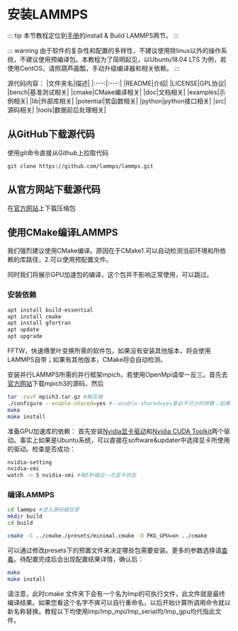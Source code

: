 

# 安装LAMMPS

::: tip
本节教程定位到[手册](https://lammps.sandia.gov/doc/Manual.html)的install & Build LAMMPS两节。
:::

::: warning
由于软件的复杂性和配置的多样性，不建议使用除linux以外的操作系统，不建议使用预编译包。本教程为了简明起见，以Ubuntu18.04 LTS 为例，若使用CentOS，请照葫芦画瓢，手动升级编译器和相关依赖。
:::

源代码内容：
|文件夹名|描述|
|:---:|:---:|
|README|介绍|
|LICENSE|GPL协议|
|bench|基准测试相关|
|cmake|CMake编译相关|
|doc|文档相关|
|examples|示例相关|
|lib|外部库相关|
|potential|势函数相关|
|python|python接口相关|
|src|源码相关|
|tools|数据前后处理相关|

## 从GitHub下载源代码

使用git命令直接从Github上拉取代码

```
git clone https://github.com/lammps/lammps.git 
```

## 从官方网站下载源代码

在[官方网站](https://lammps.sandia.gov/download.html)上下载压缩包

## 使用CMake编译LAMMPS

我们强烈建议使用CMake编译。原因在于CMake1.可以自动检测当前环境和所依赖的库路径，2.可以使用预配置文件。

同时我们将展示GPU加速包的编译，这个包并不影响正常使用，可以跳过。

### 安装依赖

```sh
apt install build-essential
apt install cmake
apt install gfortran    
apt update
apt upgrade
```

FFTW，快速傅里叶变换所需的软件包，如果没有安装其他版本，将会使用LAMMPS自带；如果有其他版本，CMake将会自动检测。

安装并行LAMMPS所需的并行框架mpich，若使用OpenMpi请举一反三。首先去[官方网站](http://www.mpich.org/)下载mpich3的源码，然后

```sh
tar -zxvf mpich3.tar.gz #解压缩
./configure --enable-shared=yes #--enable-shared=yes是必不可少的参数；如果安装到其他路径，注意环境变量的问题。
make
make install
```

准备GPU加速库的依赖：
首先安装[Nvidia显卡驱动](https://www.nvidia.cn/Download/index.aspx?lang=cn)和[Nvidia CUDA Toolkit](https://developer.nvidia.com/cuda-downloads)两个驱动。事实上如果是Ubuntu系统，可以直接在software&updater中选择显卡所使用的驱动。检查是否成功：
```sh
nvidia-setting
nvidia-smi
watch -n 5 nvidia-smi #每5秒输出一次显卡状态
```

### 编译LAMMPS
```sh
cd lammps #进入源码根目录
mkdir build
cd build

cmake -C ../cmake./presets/minimal.cmake -D PKG_GPU=on ../cmake 
```
可以通过修改presets下的预置文件来决定哪些包需要安装。更多的参数选择请[查看](https://github.com/lammps/lammps/blob/master/cmake/README.md)。待配置完成后会出现配置结果详情，确认后：
```sh
make 
make install
```
请注意，此时cmake 文件夹下会有一个名为lmp的可执行文件，此文件就是最终编译结果。如果您看这个名字不爽可以自行重命名，以后开始计算所调用命令就以新名称替换。教程以下均使用lmp/lmp_mpi/lmp_serial均/lmp_gpu均代指此文件。


